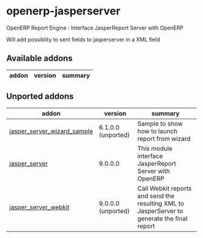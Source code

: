 openerp-jasperserver
====================

OpenERP Report Engine : Interface JasperReport Server with OpenERP

Will add possiblity to sent fields to jasperserver in a XML field

[//]: # (addons)
Available addons
----------------
addon | version | summary
--- | --- | ---

Unported addons
---------------
addon | version | summary
--- | --- | ---
[jasper_server_wizard_sample](__unported__/jasper_server_wizard_sample/) | 6.1.0.0 (unported) | Sample to show how to launch report from wizard
[jasper_server](jasper_server/) | 9.0.0.0 | This module interface JasperReport Server with OpenERP
[jasper_server_webkit](jasper_server_webkit/) | 9.0.0.0 (unported) | Call Webkit reports and send the resulting XML to JasperServer to generate the final report

[//]: # (end addons)

